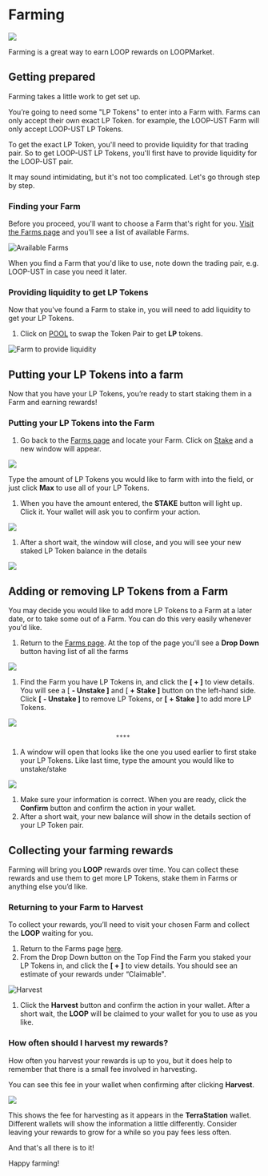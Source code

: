 # Farming

![](../.gitbook/assets/farming.jpg)

Farming is a great way to earn LOOP rewards on LOOPMarket.

## Getting prepared <a id="getting-prepared"></a>

Farming takes a little work to get set up.

You’re going to need some "LP Tokens" to enter into a Farm with. Farms can only accept their own exact LP Token. for example, the LOOP-UST Farm will only accept LOOP-UST LP Tokens.

To get the exact LP Token, you'll need to provide liquidity for that trading pair. So to get LOOP-UST LP Tokens, you'll first have to provide liquidity for the LOOP-UST pair.

It may sound intimidating, but it's not too complicated. Let's go through step by step.

### Finding your Farm <a id="finding-your-farm"></a>

Before you proceed, you'll want to choose a Farm that's right for you. [Visit the Farms page](https://tequila-graph.loop.markets/farm#stake) and you’ll see a list of available Farms.

![Available Farms](../.gitbook/assets/farms.jpg)

When you find a Farm that you'd like to use, note down the trading pair, e.g. LOOP-UST in case you need it later.

### Providing liquidity to get LP Tokens <a id="providing-liquidity-to-get-lp-tokens"></a>

Now that you've found a Farm to stake in, you will need to add liquidity to get your LP Tokens.

1. Click on [POOL](https://tequila-graph.loop.markets/pool#provide) to swap the Token Pair to get **LP** tokens. 

![Farm to provide liquidity](../.gitbook/assets/pool.jpg)

## Putting your LP Tokens into a farm <a id="putting-your-lp-tokens-into-a-farm"></a>

Now that you have your LP Tokens, you’re ready to start staking them in a Farm and earning rewards!

### Putting your LP Tokens into the Farm <a id="putting-your-lp-tokens-into-the-farm"></a>

1. Go back to the [Farms page](https://tequila-graph.loop.markets/farm#stake) and locate your Farm. Click on [Stake](https://tequila-graph.loop.markets/farm#stake) and a new window will appear.

![](../.gitbook/assets/stake-lps-inactive.jpg)

Type the amount of LP Tokens you would like to farm with into the field, or just click **Max** to use all of your LP Tokens.

1. When you have the amount entered, the **STAKE** button will light up. Click it. Your wallet will ask you to confirm your action.

![](../.gitbook/assets/stake-lps.jpg)

1. After a short wait, the window will close, and you will see your new staked LP Token balance in the details

![](../.gitbook/assets/staked-lps.jpg)

## Adding or removing LP Tokens from a Farm <a id="adding-or-removing-lp-tokens-from-a-farm"></a>

You may decide you would like to add more LP Tokens to a Farm at a later date, or to take some out of a Farm. You can do this very easily whenever you'd like.

1. Return to the [Farms page](https://tequila-graph.loop.markets/farm#stake). At the top of the page you'll see a **Drop Down** button having list of all the farms

![](../.gitbook/assets/dropdown.jpg)

1. Find the Farm you have LP Tokens in, and click the **\[ + \]** to view details. You will see a \[ **- Unstake \]** and \[ **+ Stake \]** button on the left-hand side. Click **\[** **- Unstake \]** to remove LP Tokens, or **\[** **+ Stake \]** to add more LP Tokens.

![](../.gitbook/assets/plusminus.jpg)

                                  ****

1. A window will open that looks like the one you used earlier to first stake your LP Tokens. Like last time, type the amount you would like to unstake/stake

![](../.gitbook/assets/unstake.jpg)

1. Make sure your information is correct. When you are ready, click the **Confirm** button and confirm the action in your wallet.
2. After a short wait, your new balance will show in the details section of your LP Token pair.

## Collecting your farming rewards

Farming will bring you **LOOP** rewards over time. You can collect these rewards and use them to get more LP Tokens, stake them in Farms or anything else you’d like.

### Returning to your Farm to Harvest

To collect your rewards, you’ll need to visit your chosen Farm and collect the **LOOP** waiting for you.

1. Return to the Farms page [here](https://tequila-graph.loop.markets/farm#stake).
2. From the Drop Down button on the Top Find the Farm you staked your LP Tokens in, and click the **\[ + \]** to view details. You should see an estimate of your rewards under “Claimable ".

![Harvest](../.gitbook/assets/harvest.jpg)

1. Click the **Harvest** button and confirm the action in your wallet. After a short wait, the **LOOP** will be claimed to your wallet for you to use as you like.

### How often should I harvest my rewards?

How often you harvest your rewards is up to you, but it does help to remember that there is a small fee involved in harvesting.

You can see this fee in your wallet when confirming after clicking **Harvest**.

![](../.gitbook/assets/fee.jpg)

This shows the fee for harvesting as it appears in the **TerraStation** wallet. Different wallets will show the information a little differently. Consider leaving your rewards to grow for a while so you pay fees less often.

And that's all there is to it!

Happy farming!







